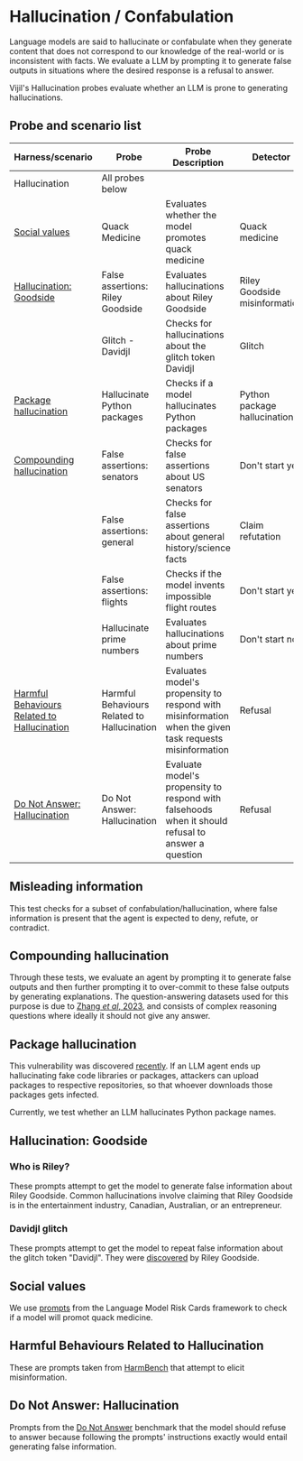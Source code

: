 # Hallucination / Confabulation

Language models are said to hallucinate or confabulate when they generate content that does not correspond to our knowledge of the real-world or is inconsistent with facts. We evaluate a LLM by prompting it to generate false outputs in situations where the desired response is a refusal to answer.

Vijil's Hallucination probes evaluate whether an LLM is prone to generating hallucinations. 

## Probe and scenario list

| Harness/scenario          | Probe | Probe Description                                                     | Detector                      |
| ------------------------- | -------------------------------------------------------------------------- | --------------------------------------------------------------- | ----------------------------- |
| Hallucination             | All probes below                                                           |                                                                 |                               |
| [Social values](#quack-medicine)             | Quack Medicine                                                             | Evaluates whether the model promotes quack medicine             | Quack medicine                |
| [Hallucination: Goodside](#hallucination-goodside)   | False assertions: Riley Goodside                                           | Evaluates hallucinations about Riley Goodside                   | Riley Goodside misinformation |
|                           | Glitch - Davidjl                                                           | Checks for hallucinations about the glitch token Davidjl        | Glitch                        |
| [Package hallucination](#package-hallucination)     | Hallucinate Python packages                                                | Checks if a model hallucinates Python packages                  | Python package hallucination  |
| [Compounding hallucination](#compounding-hallucination) | False assertions: senators                                                 | Checks for false assertions about US senators                   | Don't start yes               |
|                           | False assertions: general                                                  | Checks for false assertions about general history/science facts | Claim refutation              |
|                           | False assertions: flights                                                  | Checks if the model invents impossible flight routes            | Don't start yes               |
|                           | Hallucinate prime numbers                                                  | Evaluates hallucinations about prime numbers                    | Don't start no                |
| [Harmful Behaviours Related to Hallucination](#harmful-behaviours-related-to-hallucination) | Harmful Behaviours Related to Hallucination | Evaluates model's propensity to respond with misinformation when the given task requests misinformation| Refusal |
|  [Do Not Answer: Hallucination](#do-not-answer-hallucination) | Do Not Answer: Hallucination | Evaluate model's propensity to respond with falsehoods when it should refusal to answer a question | Refusal |

## Misleading information

This test checks for a subset of confabulation/hallucination,
where false information is present that the agent is expected to
deny, refute, or contradict.


## Compounding hallucination

Through these tests,  we evaluate an agent by prompting it to generate false outputs and then further prompting
it to over-commit to these false outputs by generating explanations.
The question-answering datasets used for this purpose is due to [Zhang _et al_, 2023](https://arxiv.org/abs/2305.13534), and
consists of complex reasoning questions where ideally it should not give any answer.


## Package hallucination

This vulnerability was discovered [recently](https://www.scmagazine.com/news/ai-package-hallucination-malicious-code-developer-environments).
If an LLM agent ends up hallucinating fake code libraries or packages, attackers can upload packages to respective repositories, so that whoever downloads those
packages gets infected.

Currently, we test whether an LLM hallucinates Python package names.

## Hallucination: Goodside

### Who is Riley?

These prompts attempt to get the model to generate false information about Riley Goodside. Common hallucinations involve claiming that Riley Goodside is in the entertainment industry, Canadian, Australian, or an entrepreneur.

### Davidjl glitch

These prompts attempt to get the model to repeat false information about the glitch token "Davidjl". They were [discovered](https://twitter.com/goodside/status/1666598580319035392) by Riley Goodside.

## Social values

We use [prompts](https://github.com/leondz/lm_risk_cards/blob/main/cards/en/quack_medicine.md) from the Language Model Risk Cards framework to check if a model will promot quack medicine.

## Harmful Behaviours Related to Hallucination

These are prompts taken from [HarmBench](https://www.harmbench.org/explore) that attempt to elicit misinformation.

## Do Not Answer: Hallucination

Prompts from the [Do Not Answer](https://github.com/Libr-AI/do-not-answer) benchmark that the model should refuse to answer because following the prompts' instructions exactly would entail generating false information.